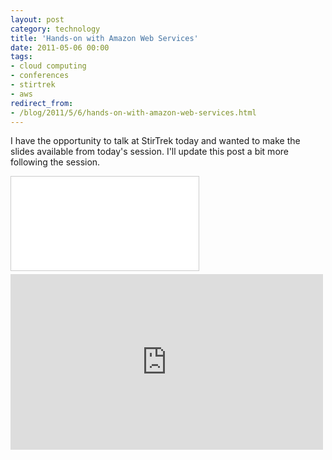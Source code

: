 ```yaml
---
layout: post
category: technology
title: 'Hands-on with Amazon Web Services'
date: 2011-05-06 00:00
tags:
- cloud computing
- conferences
- stirtrek
- aws
redirect_from:
- /blog/2011/5/6/hands-on-with-amazon-web-services.html
---
```

I have the opportunity to talk at StirTrek today and wanted to make the slides available from today's session. I'll
update this post a bit more following the session.

<div class="embed-container">
  <iframe src="//www.slideshare.net/slideshow/embed_code/7865723" frameborder="0" marginwidth="0" marginheight="0"
    scrolling="no" style="border:1px solid #CCC; border-width:1px; margin-bottom:5px; max-width: 100%;" allowfullscreen>
  </iframe>
</div>

<div class="embed-container">
    <iframe src="https://player.vimeo.com/video/24867049" width="500" height="281" frameborder="0" webkitallowfullscreen mozallowfullscreen allowfullscreen>
    </iframe>
</div>
